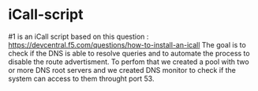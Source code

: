 # iCall-script

#1 is an iCall script based on this question : https://devcentral.f5.com/questions/how-to-install-an-icall
The goal is to check if the DNS is able to resolve queries and to automate the process to disable the route advertisment. 
To perfom that we created a pool with two or more DNS root servers and we created DNS monitor to check if the system can access to them throught port 53.
